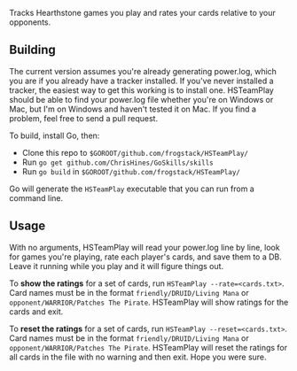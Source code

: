 Tracks Hearthstone games you play and rates your cards relative to your opponents.

## Building

The current version assumes you're already generating power.log, which you are if you already have a tracker installed. If you've never installed a tracker, the easiest way to get this working is to install one. HSTeamPlay should be able to find your power.log file whether you're on Windows or Mac, but I'm on Windows and haven't tested it on Mac. If you find a problem, feel free to send a pull request.

To build, install Go, then:

* Clone this repo to `$GOROOT/github.com/frogstack/HSTeamPlay/`
* Run `go get github.com/ChrisHines/GoSkills/skills`
* Run `go build` in `$GOROOT/github.com/frogstack/HSTeamPlay/`

Go will generate the `HSTeamPlay` executable that you can run from a command line.

## Usage

With no arguments, HSTeamPlay will read your power.log line by line, look for games you're playing, rate each player's cards, and save them to a DB. Leave it running while you play and it will figure things out.

To **show the ratings** for a set of cards, run `HSTeamPlay --rate=<cards.txt>`. Card names must be in the format `friendly/DRUID/Living Mana` or `opponent/WARRIOR/Patches The Pirate`. HSTeamPlay will show ratings for the cards and exit.

To **reset the ratings** for a set of cards, run `HSTeamPlay --reset=<cards.txt>`. Card names must be in the format `friendly/DRUID/Living Mana` or `opponent/WARRIOR/Patches The Pirate`. HSTeamPlay will reset the ratings for all cards in the file with no warning and then exit. Hope you were sure.
